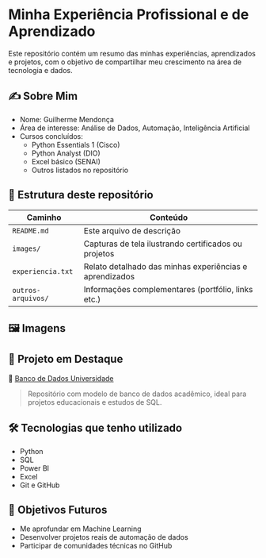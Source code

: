 # Minha Experiência Profissional e de Aprendizado

Este repositório contém um resumo das minhas experiências, aprendizados e projetos, com o objetivo de compartilhar meu crescimento na área de tecnologia e dados.

## ✍️ Sobre Mim

- Nome: Guilherme Mendonça
- Área de interesse: Análise de Dados, Automação, Inteligência Artificial
- Cursos concluídos:
  - Python Essentials 1 (Cisco)
  - Python Analyst (DIO)
  - Excel básico (SENAI)
  - Outros listados no repositório

## 📂 Estrutura deste repositório

| Caminho         | Conteúdo                                                   |
|-----------------|------------------------------------------------------------|
| `README.md`     | Este arquivo de descrição                                  |
| `images/`       | Capturas de tela ilustrando certificados ou projetos       |
| `experiencia.txt` | Relato detalhado das minhas experiências e aprendizados  |
| `outros-arquivos/` | Informações complementares (portfólio, links etc.)      |

## 🖼️ Imagens

## 💼 Projeto em Destaque

📂 [Banco de Dados Universidade](https://github.com/1GM1910/Banco-de-Dados-Universidade)

> Repositório com modelo de banco de dados acadêmico, ideal para projetos educacionais e estudos de SQL.


## 🛠️ Tecnologias que tenho utilizado

- Python
- SQL
- Power BI
- Excel
- Git e GitHub

## 📌 Objetivos Futuros

- Me aprofundar em Machine Learning
- Desenvolver projetos reais de automação de dados
- Participar de comunidades técnicas no GitHub


